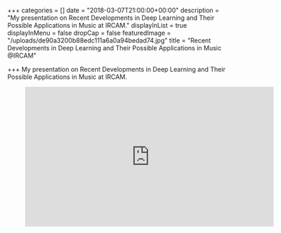 +++
categories = []
date = "2018-03-07T21:00:00+00:00"
description = "My presentation on Recent Developments in Deep Learning and Their Possible Applications in Music at IRCAM."
displayInList = true
displayInMenu = false
dropCap = false
featuredImage = "/uploads/de90a3200b88edc111a6a0a94bedad74.jpg"
title = "Recent Developments in Deep Learning and Their Possible Applications in Music @IRCAM"

+++
My presentation on Recent Developments in Deep Learning and Their Possible Applications in Music at IRCAM.

<!-- blank line -->
<figure class="video_container">
  <iframe src="https://medias.ircam.fr/embed/media/x7c25d7" width="560" height="315" frameborder="0" allowfullscreen="true">
  </iframe>
</figure> <!-- blank line -->
